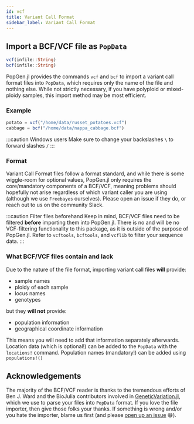 ```yaml
---
id: vcf
title: Variant Call Format
sidebar_label: Variant Call Format
---
```


## Import a BCF/VCF file as `PopData`
```julia
vcf(infile::String)
bcf(infile::String)
```
PopGen.jl provides the commands `vcf` and `bcf` to import a variant call format files into `PopData`, which requires only the name of the file and nothing else. While not strictly necessary, if you have polyploid or mixed-ploidy samples, this import method may be most efficient.


### Example
```julia
potato = vcf("/home/data/russet_potatoes.vcf")
cabbage = bcf("/home/data/nappa_cabbage.bcf")
```

:::caution Windows users
Make sure to change your backslashes `\` to forward slashes `/` 
:::

### Format
Variant Call Format files follow a format standard, and while there is some wiggle-room for optional values, PopGen.jl only requires the core/mandatory components of a BCF/VCF, meaning problems should hopefully not arise regardless of which variant caller you are using (although we use `Freebayes` ourselves). Please open an issue if they do, or reach out to us on the community Slack.

:::caution Filter files beforehand
Keep in mind, BCF/VCF files need to be filtered **before** importing them into PopGen.jl. There is no and will be no VCF-filtering functionality to this package, as it is outside of the purpose of PopGen.jl. Refer to `vcftools`, `bcftools`, and `vcflib` to filter your sequence data. 
:::


### What BCF/VCF files contain and lack

Due to the nature of the file format, importing variant call files **will** provide:

- sample names
- ploidy of each sample
- locus names
- genotypes

but they **will not** provide:

- population information
- geographical coordinate information

This means you will need to add that information separately afterwards. Location data (which is optional!) can be added to the `PopData` with the `locations!` command. Population names (mandatory!) can be added using `populations!()`

## Acknowledgements
The majority of the BCF/VCF reader is thanks to the tremendous efforts of Ben J. Ward and the BioJulia contributors involved in [GeneticVariation.jl](https://github.com/BioJulia/GeneticVariation.jl), which we use to parse your files into `PopData` format. If you love the file importer, then give those folks your thanks. If something is wrong and/or you hate the importer, blame us first (and please [open up an issue](https://github.com/pdimens/PopGen.jl/issues) 😅). 
